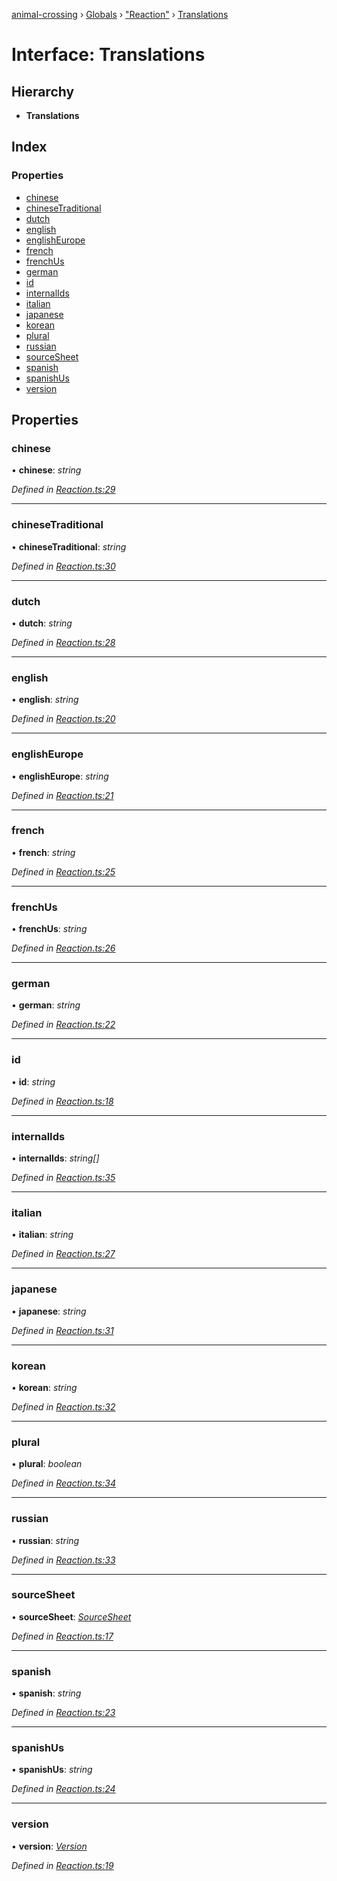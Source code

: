 [animal-crossing](../README.md) › [Globals](../globals.md) › ["Reaction"](../modules/_reaction_.md) › [Translations](_reaction_.translations.md)

# Interface: Translations

## Hierarchy

* **Translations**

## Index

### Properties

* [chinese](_reaction_.translations.md#chinese)
* [chineseTraditional](_reaction_.translations.md#chinesetraditional)
* [dutch](_reaction_.translations.md#dutch)
* [english](_reaction_.translations.md#english)
* [englishEurope](_reaction_.translations.md#englisheurope)
* [french](_reaction_.translations.md#french)
* [frenchUs](_reaction_.translations.md#frenchus)
* [german](_reaction_.translations.md#german)
* [id](_reaction_.translations.md#id)
* [internalIds](_reaction_.translations.md#internalids)
* [italian](_reaction_.translations.md#italian)
* [japanese](_reaction_.translations.md#japanese)
* [korean](_reaction_.translations.md#korean)
* [plural](_reaction_.translations.md#plural)
* [russian](_reaction_.translations.md#russian)
* [sourceSheet](_reaction_.translations.md#sourcesheet)
* [spanish](_reaction_.translations.md#spanish)
* [spanishUs](_reaction_.translations.md#spanishus)
* [version](_reaction_.translations.md#version)

## Properties

###  chinese

• **chinese**: *string*

*Defined in [Reaction.ts:29](https://github.com/Norviah/animal-crossing/blob/4071e19/module/types/Reaction.ts#L29)*

___

###  chineseTraditional

• **chineseTraditional**: *string*

*Defined in [Reaction.ts:30](https://github.com/Norviah/animal-crossing/blob/4071e19/module/types/Reaction.ts#L30)*

___

###  dutch

• **dutch**: *string*

*Defined in [Reaction.ts:28](https://github.com/Norviah/animal-crossing/blob/4071e19/module/types/Reaction.ts#L28)*

___

###  english

• **english**: *string*

*Defined in [Reaction.ts:20](https://github.com/Norviah/animal-crossing/blob/4071e19/module/types/Reaction.ts#L20)*

___

###  englishEurope

• **englishEurope**: *string*

*Defined in [Reaction.ts:21](https://github.com/Norviah/animal-crossing/blob/4071e19/module/types/Reaction.ts#L21)*

___

###  french

• **french**: *string*

*Defined in [Reaction.ts:25](https://github.com/Norviah/animal-crossing/blob/4071e19/module/types/Reaction.ts#L25)*

___

###  frenchUs

• **frenchUs**: *string*

*Defined in [Reaction.ts:26](https://github.com/Norviah/animal-crossing/blob/4071e19/module/types/Reaction.ts#L26)*

___

###  german

• **german**: *string*

*Defined in [Reaction.ts:22](https://github.com/Norviah/animal-crossing/blob/4071e19/module/types/Reaction.ts#L22)*

___

###  id

• **id**: *string*

*Defined in [Reaction.ts:18](https://github.com/Norviah/animal-crossing/blob/4071e19/module/types/Reaction.ts#L18)*

___

###  internalIds

• **internalIds**: *string[]*

*Defined in [Reaction.ts:35](https://github.com/Norviah/animal-crossing/blob/4071e19/module/types/Reaction.ts#L35)*

___

###  italian

• **italian**: *string*

*Defined in [Reaction.ts:27](https://github.com/Norviah/animal-crossing/blob/4071e19/module/types/Reaction.ts#L27)*

___

###  japanese

• **japanese**: *string*

*Defined in [Reaction.ts:31](https://github.com/Norviah/animal-crossing/blob/4071e19/module/types/Reaction.ts#L31)*

___

###  korean

• **korean**: *string*

*Defined in [Reaction.ts:32](https://github.com/Norviah/animal-crossing/blob/4071e19/module/types/Reaction.ts#L32)*

___

###  plural

• **plural**: *boolean*

*Defined in [Reaction.ts:34](https://github.com/Norviah/animal-crossing/blob/4071e19/module/types/Reaction.ts#L34)*

___

###  russian

• **russian**: *string*

*Defined in [Reaction.ts:33](https://github.com/Norviah/animal-crossing/blob/4071e19/module/types/Reaction.ts#L33)*

___

###  sourceSheet

• **sourceSheet**: *[SourceSheet](../enums/_reaction_.sourcesheet.md)*

*Defined in [Reaction.ts:17](https://github.com/Norviah/animal-crossing/blob/4071e19/module/types/Reaction.ts#L17)*

___

###  spanish

• **spanish**: *string*

*Defined in [Reaction.ts:23](https://github.com/Norviah/animal-crossing/blob/4071e19/module/types/Reaction.ts#L23)*

___

###  spanishUs

• **spanishUs**: *string*

*Defined in [Reaction.ts:24](https://github.com/Norviah/animal-crossing/blob/4071e19/module/types/Reaction.ts#L24)*

___

###  version

• **version**: *[Version](../enums/_reaction_.version.md)*

*Defined in [Reaction.ts:19](https://github.com/Norviah/animal-crossing/blob/4071e19/module/types/Reaction.ts#L19)*
